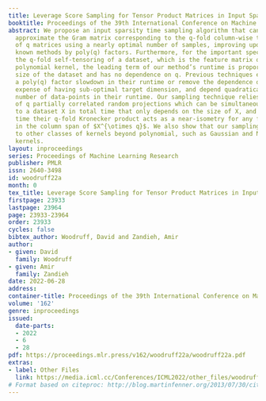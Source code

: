 ```yaml
---
title: Leverage Score Sampling for Tensor Product Matrices in Input Sparsity Time
booktitle: Proceedings of the 39th International Conference on Machine Learning
abstract: We propose an input sparsity time sampling algorithm that can spectrally
  approximate the Gram matrix corresponding to the q-fold column-wise tensor product
  of q matrices using a nearly optimal number of samples, improving upon all previously
  known methods by poly(q) factors. Furthermore, for the important special case of
  the q-fold self-tensoring of a dataset, which is the feature matrix of the degree-q
  polynomial kernel, the leading term of our method’s runtime is proportional to the
  size of the dataset and has no dependence on q. Previous techniques either incur
  a poly(q) factor slowdown in their runtime or remove the dependence on q at the
  expense of having sub-optimal target dimension, and depend quadratically on the
  number of data-points in their runtime. Our sampling technique relies on a collection
  of q partially correlated random projections which can be simultaneously applied
  to a dataset X in total time that only depends on the size of X, and at the same
  time their q-fold Kronecker product acts as a near-isometry for any fixed vector
  in the column span of $X^{\otimes q}$. We also show that our sampling methods generalize
  to other classes of kernels beyond polynomial, such as Gaussian and Neural Tangent
  kernels.
layout: inproceedings
series: Proceedings of Machine Learning Research
publisher: PMLR
issn: 2640-3498
id: woodruff22a
month: 0
tex_title: Leverage Score Sampling for Tensor Product Matrices in Input Sparsity Time
firstpage: 23933
lastpage: 23964
page: 23933-23964
order: 23933
cycles: false
bibtex_author: Woodruff, David and Zandieh, Amir
author:
- given: David
  family: Woodruff
- given: Amir
  family: Zandieh
date: 2022-06-28
address:
container-title: Proceedings of the 39th International Conference on Machine Learning
volume: '162'
genre: inproceedings
issued:
  date-parts:
  - 2022
  - 6
  - 28
pdf: https://proceedings.mlr.press/v162/woodruff22a/woodruff22a.pdf
extras:
- label: Other Files
  link: https://media.icml.cc/Conferences/ICML2022/other_files/woodruff22a-supp.zip
# Format based on citeproc: http://blog.martinfenner.org/2013/07/30/citeproc-yaml-for-bibliographies/
---
```

